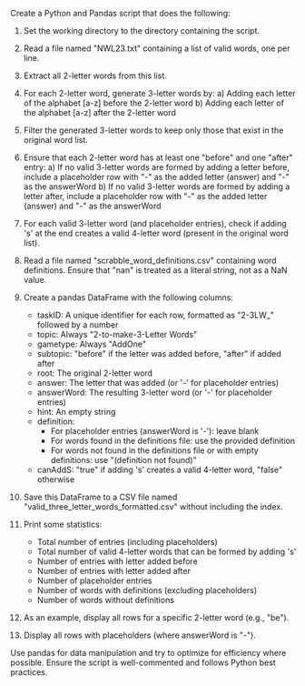 Create a Python and Pandas script that does the following:

1. Set the working directory to the directory containing the script.

2. Read a file named "NWL23.txt" containing a list of valid words, one per line.

3. Extract all 2-letter words from this list.

4. For each 2-letter word, generate 3-letter words by:
   a) Adding each letter of the alphabet [a-z] before the 2-letter word
   b) Adding each letter of the alphabet [a-z] after the 2-letter word

5. Filter the generated 3-letter words to keep only those that exist in the original word list.

6. Ensure that each 2-letter word has at least one "before" and one "after" entry:
   a) If no valid 3-letter words are formed by adding a letter before, include a placeholder row with "-" as the added letter (answer) and "-" as the answerWord
   b) If no valid 3-letter words are formed by adding a letter after, include a placeholder row with "-" as the added letter (answer) and "-" as the answerWord

7. For each valid 3-letter word (and placeholder entries), check if adding 's' at the end creates a valid 4-letter word (present in the original word list).

8. Read a file named "scrabble_word_definitions.csv" containing word definitions. Ensure that "nan" is treated as a literal string, not as a NaN value.

9. Create a pandas DataFrame with the following columns:
   - taskID: A unique identifier for each row, formatted as "2-3LW_" followed by a number
   - topic: Always "2-to-make-3-Letter Words"
   - gametype: Always "AddOne"
   - subtopic: "before" if the letter was added before, "after" if added after
   - root: The original 2-letter word
   - answer: The letter that was added (or '-' for placeholder entries)
   - answerWord: The resulting 3-letter word (or '-' for placeholder entries)
   - hint: An empty string
   - definition: 
     * For placeholder entries (answerWord is '-'): leave blank
     * For words found in the definitions file: use the provided definition
     * For words not found in the definitions file or with empty definitions: use "(definition not found)"
   - canAddS: "true" if adding 's' creates a valid 4-letter word, "false" otherwise

10. Save this DataFrame to a CSV file named "valid_three_letter_words_formatted.csv" without including the index.

11. Print some statistics:
    - Total number of entries (including placeholders)
    - Total number of valid 4-letter words that can be formed by adding 's'
    - Number of entries with letter added before
    - Number of entries with letter added after
    - Number of placeholder entries
    - Number of words with definitions (excluding placeholders)
    - Number of words without definitions

12. As an example, display all rows for a specific 2-letter word (e.g., "be").

13. Display all rows with placeholders (where answerWord is "-").

Use pandas for data manipulation and try to optimize for efficiency where possible. Ensure the script is well-commented and follows Python best practices.